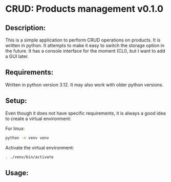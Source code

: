 # CRUD: Products management v0.1.0

## Description:
This is a simple application to perform CRUD operations on products. It is written in python.
It attempts to make it easy to switch the storage option in the future.
It has a console interface for the moment (CLI), but I want to add a GUI later.

## Requirements:
Written in python version 3.12. It may also work with older python versions.

## Setup:
Even though it does not have specific requirements, it is always a good idea to create a virtual environment:

For linux:

```bash
python -m venv venv
```

Activate the virtual environment:

```bash
. ./venv/bin/activate
```

## Usage:

